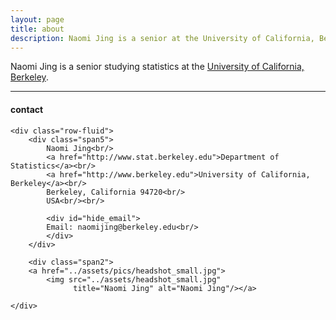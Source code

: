 ```yaml
---
layout: page
title: about
description: Naomi Jing is a senior at the University of California, Berkeley studying statistics
---
```


Naomi Jing is a senior studying statistics at the [University of California, Berkeley](http://www.berkeley.edu).

---

<div class="container">
<h4><a name="contact"></a>contact</h4>

    <div class="row-fluid">
        <div class="span5">
            Naomi Jing<br/>
            <a href="http://www.stat.berkeley.edu">Department of Statistics</a><br/>
            <a href="http://www.berkeley.edu">University of California, Berkeley</a><br/>
            Berkeley, California 94720<br/>
            USA<br/><br/>

            <div id="hide_email">
            Email: naomijing@berkeley.edu<br/>
            </div>
        </div>

        <div class="span2">
        <a href="../assets/pics/headshot_small.jpg">
            <img src="../assets/headshot_small.jpg"
                  title="Naomi Jing" alt="Naomi Jing"/></a>

    </div>
</div>
